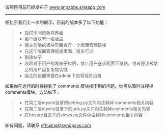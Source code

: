 该项目目前已经发布于
www.snpsbbs.sinaapp.com





------
相比于我们上一次的展示，目前的版本多了以下功能：
> * 提供不同的板块界面
> * 每个版块有一名版主
> * 版主在他的板块界面会有一个版面管理链接
> * 在这个版面管理链接里面，版主可以
> * 删除帖子
> * 设置对于用户的发帖子权限，禁止用户在该版面下发帖，或者将该被禁止的用户回复发帖功能
> * 版主的设置需要在admin下由管理员设置 

如果你在运行的时候碰到了 comments 模块找不到的问题，你可以暂时注释掉comments模块，方法如下：
> * 在第二层mysite目录的setting.py文件内注释掉 comments相关内容
> * 在第二层mysite目录下的urls.py文件内注释掉comments相关内容
> * 在bbspro目录下的views.py文件中注释掉comments相关内容


如有问题，请联系 yfhuang@synopsys.com


